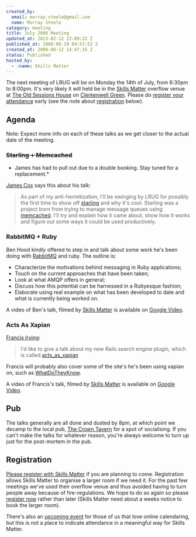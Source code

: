 ```yaml
--- 
created_by: 
  email: murray.steele@gmail.com
  name: Murray Steele
category: meeting
title: July 2008 Meeting
updated_at: 2013-02-12 23:09:22 Z
published_at: 2008-06-19 04:57:52 Z
created_at: 2008-06-12 14:47:16 Z
status: Published
hosted_by:
  - :name: Skills Matter
---
```


The next meeting of LRUG will be on Monday the 14th of July, from 6:30pm to 8:00pm.  It's very likely it will held be in the [Skills Matter](http://www.skillsmatter.com/) overflow venue at [The Old Sessions House](http://www.sessionshouse.com/) on [Clerkenwell Green](http://tinyurl.com/2bjjzz).  Please do <a href="#registration">register your attendance</a> early (see the note about <a href="#jul08registration">registration</a> below).

Agenda
------

Note: Expect more info on each of these talks as we get closer to the actual date of the meeting.

### <strike>Starling + Memcached</strike>

* James has had to pull out due to a double booking.  Stay tuned for a replacement.*

[James Cox](http://imaj.es/) says this about his talk:

> As part of my anti-hermitization, I'll be swinging by LRUG for possibly the first time to 
> show off [starling](http://rubyforge.org/projects/starling/) and why it's cool. Starling was a
> project born from trying to manage message queues using [memcached](http://www.danga.com/memcached/). 
> I'll try and explain how it came about, show how it works and figure out some ways it could be 
> used productively.

### RabbitMQ + Ruby

Ben Hood kindly offered to step in and talk about some work he's been doing with [RabbitMQ](http://www.rabbitmq.com/) and ruby.  The outline is:

* Characterize the motivations behind messaging in Ruby applications;
* Touch on the current approaches that have been taken;
* Look at what AMQP offers in general;
* Discuss how this potential can be harnessed in a Rubyesque fashion;
* Elaborate using real example on what has been developed to date and what is currently being worked on.

A video of Ben's talk, filmed by [Skills Matter](http://skillsmatter.com/podcast/ajax-ria/rabbitmq-and-ruby) is available on [Google Video](http://video.google.com/videoplay?docid=-1834210641779857494&hl=en).
 
### Acts As Xapian

[Francis Irving](http://flourish.org/):

> I'd like to give a talk about my new Rails search engine plugin,
> which is called [acts_as_xapian](http://github.com/frabcus/acts_as_xapian/)

Francis will probably also cover some of the site's he's been using xapian on, such as [WhatDoTheyKnow](http://www.whatdotheyknow.com/).

A video of Francis's talk, filmed by [Skills Matter](http://skillsmatter.com/podcast/ajax-ria/act-as-xapian) is available on [Google Video](http://video.google.com/videoplay?docid=6233140832834795067&hl=en).

Pub
---

The talks generally are all done and dusted by 8pm, at which point we decamp to the local pub, [The Crown Tavern](http://fancyapint.com/pubs/pub199.html) for a spot of socialising.  If you can't make the talks for whatever reason, you're always welcome to turn up just for the post-mortem in the pub.

Registration <a name="jul08registration">&nbsp;</a>
---------------------------------------------------

[Please register with Skills Matter](http://skillsmatter.com/event/ajax-ria/rabbitmq-ruby) if you are planning to come.  Registration allows Skills Matter to organise a larger room if we need it.  For the past few meetings we've used their overflow venue and thus avoided having to turn people away because of fire-regulations.  We hope to do so again so please [register now](http://skillsmatter.com/event/ajax-ria/rabbitmq-ruby) rather than later (Skills Matter need about a weeks notice to book the larger room).  

There's also an [upcoming event](http://upcoming.yahoo.com/event/814071/) for those of us that love online calendaring, but this is not a place to indicate attendance in a meaningful way for Skills Matter.
